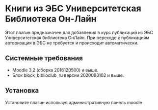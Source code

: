 # Книги из ЭБС Университетская Библиотека Он-Лайн 

Этот плагин предназначен для добавления в курс публикаций из ЭБС Университетская библиотека ОнЛайн.
При переходе к публикациям авторизация в ЭБС не требуется и происходит автоматически.


Системные требования
--------------------
- Moodle 3.2 (сборка 2016120500) и выше.
- Блок block_biblioclub_ru версии 2020083102 и выше.

Установка
---------
Установите плагин используя административную панель moodle